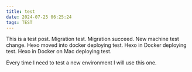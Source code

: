 ```yaml
---
title: test
date: 2024-07-25 06:25:24
tags: TEST
---
```


This is a test post.
Migration test.
Migration succeed.
New machine test change. 
Hexo moved into docker deploying test.
Hexo in Docker deploying test.
Hexo in Docker on Mac deploying test.


<!--more-->

Every time I need to test a new environment I will use this one.

